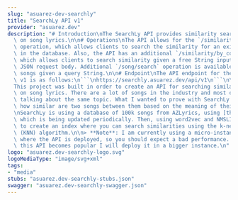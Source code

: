 ```yaml
---
slug: "asuarez-dev-searchly"
title: "SearchLy API v1"
provider: "asuarez.dev"
description: "# Introduction\nThe SearchLy API provides similarity searching based\
  \ on song lyrics.\n\n# Operations\nThe API allows for the `/similarity/by_song`\
  \ operation, which allows clients to search the similarity for an existing song\
  \ in the database. Also, the API has an additional `/similarity/by_content` endpoint\
  \ which allows clients to search similarity given a free String input through a\
  \ JSON request body. Additional `/song/search` operation is available for searching\
  \ songs given a query String.\n\n# Endpoint\nThe API endpoint for the SearchLy API\
  \ v1 is as follows:\n```\nhttps://searchly.asuarez.dev/api/v1\n```\n\n# Motivation\n\
  This project was built in order to create an API for searching similarities based\
  \ on song lyrics. There are a lot of songs in the industry and most of them are\
  \ talking about the same topic. What I wanted to prove with SearchLy was to estimate\
  \ how similar are two songs between them based on the meaning of their lyrics.\n\
  \nSearchLy is using a database of 100k songs from AZLyrics, using [this scraper](https://github.com/AlbertSuarez/azlyrics-scraper),\
  \ which is being updated periodically. Then, using word2vec and NMSLIB, it was possible\
  \ to create an index where you can search similarities using the k-nearest neighbors\
  \ (KNN) algorithm.\n\n> **Note**: I am currently using a micro-instance from DigitalOcean\
  \ where the API is deployed, so you should expect a bad performance. However, if\
  \ this API becomes popular I will deploy it in a bigger instance.\n"
logo: "asuarez.dev-searchly-logo.svg"
logoMediaType: "image/svg+xml"
tags:
- "media"
stubs: "asuarez.dev-searchly-stubs.json"
swagger: "asuarez.dev-searchly-swagger.json"
---
```

